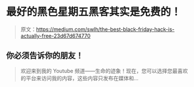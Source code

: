 # 最好的黑色星期五黑客其实是免费的！

> 原文：<https://medium.com/swlh/the-best-black-friday-hack-is-actually-free-23d67d674770>

## 你必须告诉你的朋友！

> 欢迎来到我的 Youtube 频道——生命的迹象！现在，您可以选择您最喜欢的平台来访问我的内容，这些内容只发布在媒体和…